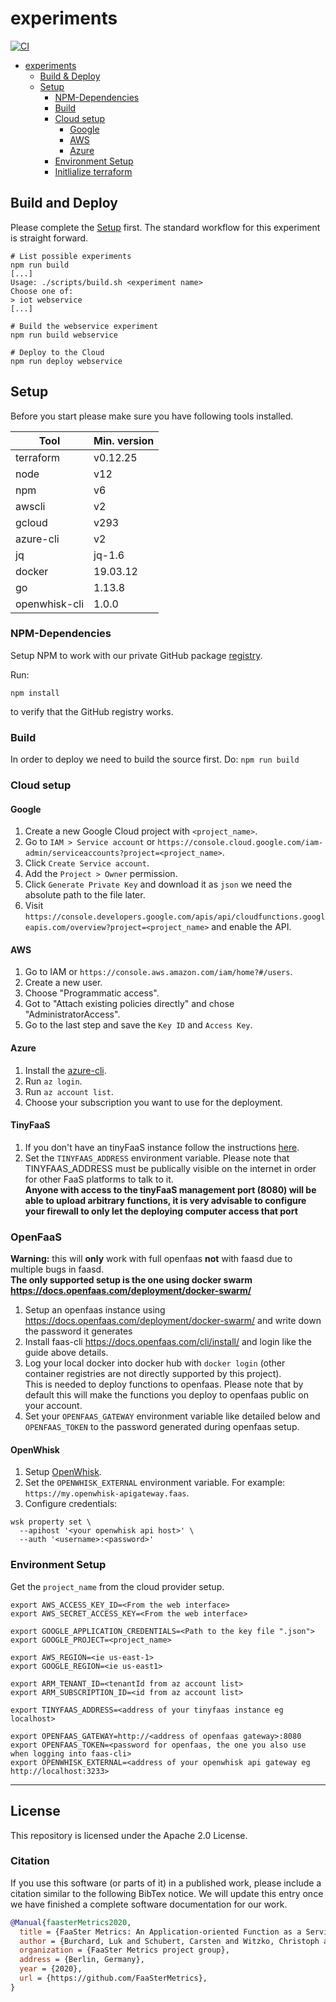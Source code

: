 # experiments

[![CI](https://github.com/FaaSterMetrics/experiments/workflows/CI/badge.svg)](https://github.com/FaaSterMetrics/experiments/actions?query=workflow%3ACI+branch%3Amaster)

- [experiments](#experiments)
  - [Build & Deploy](#build-and-deploy)
  - [Setup](#setup)
    - [NPM-Dependencies](#npm-dependencies)
    - [Build](#build)
    - [Cloud setup](#cloud-setup)
      - [Google](#google)
      - [AWS](#aws)
      - [Azure](#azure)
    - [Environment Setup](#environment-setup)
    - [Initlialize terraform](#initlialize-terraform)

## Build and Deploy

Please complete the [Setup](#setup) first.
The standard workflow for this experiment is straight forward.

```shell
# List possible experiments
npm run build
[...]
Usage: ./scripts/build.sh <experiment name>
Choose one of:
> iot webservice
[...]

# Build the webservice experiment
npm run build webservice

# Deploy to the Cloud
npm run deploy webservice
```

## Setup

Before you start please make sure you have following tools installed.

| Tool          | Min. version |
| ------------- | ------------ |
| terraform     | v0.12.25     |
| node          | v12          |
| npm           | v6           |
| awscli        | v2           |
| gcloud        | v293         |
| azure-cli     | v2           |
| jq            | jq-1.6       |
| docker        | 19.03.12     |
| go            | 1.13.8       |
| openwhisk-cli | 1.0.0        |

### NPM-Dependencies

Setup NPM to work with our private GitHub package [registry](https://help.github.com/en/packages/using-github-packages-with-your-projects-ecosystem/configuring-npm-for-use-with-github-packages).

Run:

```shell
npm install
```

to verify that the GitHub registry works.

### Build

In order to deploy we need to build the source first. Do: `npm run build`

### Cloud setup

#### Google

1. Create a new Google Cloud project with `<project_name>`.
2. Go to `IAM > Service account` or `https://console.cloud.google.com/iam-admin/serviceaccounts?project=<project_name>`.
3. Click `Create Service account`.
4. Add the `Project > Owner` permission.
5. Click `Generate Private Key` and download it as `json` we need the absolute path to the file later.
6. Visit `https://console.developers.google.com/apis/api/cloudfunctions.googleapis.com/overview?project=<project_name>` and enable the API.

#### AWS

1. Go to IAM or `https://console.aws.amazon.com/iam/home?#/users`.
2. Create a new user.
3. Choose "Programmatic access".
4. Got to "Attach existing policies directly" and chose "AdministratorAccess".
5. Go to the last step and save the `Key ID` and `Access Key`.

#### Azure

1. Install the [azure-cli](https://docs.microsoft.com/en-us/cli/azure/install-azure-cli?view=azure-cli-latest).
2. Run `az login`.
3. Run `az account list`.
4. Choose your subscription you want to use for the deployment.

#### TinyFaaS

1. If you don't have an tinyFaaS instance follow the instructions [here](https://github.com/FaaSterMetrics/tinyFaaS).
2. Set the `TINYFAAS_ADDRESS` environment variable. Please note that TINYFAAS_ADDRESS must be publically visible on the internet in order for other FaaS platforms to talk to it.  
   **Anyone with access to the tinyFaaS management port (8080) will be able to upload arbitrary functions, it is very advisable to configure your firewall to only let the deploying computer access that port**

### OpenFaaS

**Warning:** this will **only** work with full openfaas **not** with faasd due to multiple bugs in faasd.  
**The only supported setup is the one using docker swarm https://docs.openfaas.com/deployment/docker-swarm/**

1. Setup an openfaas instance using https://docs.openfaas.com/deployment/docker-swarm/ and write down the password it generates
2. Install faas-cli https://docs.openfaas.com/cli/install/ and login like the guide above details.
3. Log your local docker into docker hub with `docker login` (other container registries are not directly supported by this project).  
   This is needed to deploy functions to openfaas. Please note that by default this will make the functions you deploy to openfaas public on your account.
4. Set your `OPENFAAS_GATEWAY` environment variable like detailed below and `OPENFAAS_TOKEN` to the password generated during openfaas setup.

#### OpenWhisk

1. Setup [OpenWhisk](https://openwhisk.apache.org/documentation.html#openwhisk_deployment).
2. Set the `OPENWHISK_EXTERNAL` environment variable. For example: `https://my.openwhisk-apigateway.faas`.
3. Configure credentials:

```
wsk property set \
  --apihost '<your openwhisk api host>' \
  --auth '<username>:<password>'
```

### Environment Setup

Get the `project_name` from the cloud provider setup.

```shell
export AWS_ACCESS_KEY_ID=<From the web interface>
export AWS_SECRET_ACCESS_KEY=<From the web interface>

export GOOGLE_APPLICATION_CREDENTIALS=<Path to the key file ".json">
export GOOGLE_PROJECT=<project_name>

export AWS_REGION=<ie us-east-1>
export GOOGLE_REGION=<ie us-east1>

export ARM_TENANT_ID=<tenantId from az account list>
export ARM_SUBSCRIPTION_ID=<id from az account list>

export TINYFAAS_ADDRESS=<address of your tinyfaas instance eg localhost>

export OPENFAAS_GATEWAY=http://<address of openfaas gateway>:8080
export OPENFAAS_TOKEN=<password for openfaas, the one you also use when logging into faas-cli>
export OPENWHISK_EXTERNAL=<address of your openwhisk api gateway eg http://localhost:3233>
```

---

## License

This repository is licensed under the Apache 2.0 License. 

### Citation

If you use this software (or parts of it) in a published work, please include a citation similar to the following BibTex notice. We will update this entry once we have finished a complete software documentation for our work. 
```bibtex
@Manual{faasterMetrics2020,
  title = {FaaSter Metrics: An Application-oriented Function as a Service Benchmarking Framework},
  author = {Burchard, Luk and Schubert, Carsten and Witzko, Christoph and Zhao, Max and Dietrich, Emily},
  organization = {FaaSter Metrics project group},
  address = {Berlin, Germany},
  year = {2020},
  url = {https://github.com/FaaSterMetrics},
}
```
